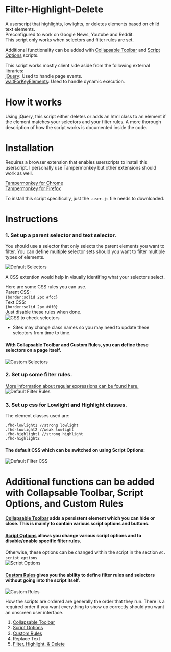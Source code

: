 # Filter-Highlight-Delete
A userscript that highlights, lowlights, or deletes elements based on child text elements.  
Preconfigured to work on Google News, Youtube and Reddit.  
This script only works when selectors and filter rules are set.

Additional functionality can be added with [Collapsable Toolbar](https://github.com/erickRecai/Collapsable-Toolbar) and [Script Options](https://github.com/erickRecai/Script-Options) scripts.

This script works mostly client side aside from the following external libraries:  
[jQuery](https://jquery.com/): Used to handle page events.  
[waitForKeyElements](https://greasyfork.org/en/scripts/5392-waitforkeyelements/code): Used to handle dynamic execution.

# How it works
Using jQuery, this script either deletes or adds an html class to an element if the element matches your selectors and your filter rules.
A more thorough description of how the script works is documented inside the code.

# Installation
Requires a browser extension that enables userscripts to install this userscript. I personally use Tampermonkey but other extensions should work as well.  

[Tampermonkey for Chrome](https://chrome.google.com/webstore/detail/tampermonkey/dhdgffkkebhmkfjojejmpbldmpobfkfo?hl=en)  
[Tampermonkey for Firefox](https://addons.mozilla.org/en-US/firefox/addon/tampermonkey/)

To install this script specifically, just the `.user.js` file needs to downloaded.

# Instructions
### 1. Set up a parent selector and text selector.
You should use a selector that only selects the parent elements you want to filter.
You can define multiple selector sets should you want to filter multiple types of elements.

![Default Selectors](/instruction-images/1a-selectors.png)

A CSS extention would help in visually identifing what your selectors select.

Here are some CSS rules you can use.  
Parent CSS:  
`{border:solid 2px #fcc}`  
Text CSS:  
`{border:solid 2px #0f0}`  
Just disable these rules when done.  
![CSS to check selectors](/instruction-images/1b-selecting-selectors.png)
* Sites may change class names so you may need to update these selectors from time to time.

#### With Collapsable Toolbar and Custom Rules, you can define these selectors on a page itself.
![Custom Selectors](/instruction-images/1z-custom-selectors.png)

### 2. Set up some filter rules.
[More information about regular expressions can be found here.](https://www.w3schools.com/jsref/jsref_obj_regexp.asp)  
![Default Filter Rules](/instruction-images/2a-filter-rules.png)

### 3. Set up css for Lowlight and Highlight classes.
The element classes used are:
```
.fhd-lowlight1 //strong lowlight
.fhd-lowlight2 //weak lowlight
.fhd-highlight1 //strong highlight
.fhd-highlight2
```

#### The default CSS which can be switched on using Script Options:
![Default Filter CSS](/instruction-images/3a-filter-css.png)

# Additional functions can be added with Collapsable Toolbar, Script Options, and Custom Rules

#### [Collapsable Toolbar](https://github.com/erickRecai/Collapsable-Toolbar) adds a persistent element which you can hide or close. This is mainly to contain various script options and buttons.

#### [Script Options](https://github.com/erickRecai/Script-Options) allows you change various script options and to disable/enable specific filter rules.
Otherwise, these options can be changed within the script in the section `AC. script options`.  
![Script Options](/instruction-images/4a-script-options.png)

#### [Custom Rules](https://github.com/erickRecai/Custom-Rules) gives you the ability to define filter rules and selectors without going into the script itself.

![Custom Rules](/instruction-images/4b-custom-rules.png)

How the scripts are ordered are generally the order that they run. There is a required order if you want everything to show up correctly should you want an onscreen user interface.
1. [Collapsable Toolbar](https://github.com/erickRecai/Collapsable-Toolbar)
2. [Script Options](https://github.com/erickRecai/Script-Options)
3. [Custom Rules](https://github.com/erickRecai/Custom-Rules)
4. Replace Text
5. [Filter, Highlight, & Delete](https://github.com/erickRecai/Filter-Highlight-Delete)
